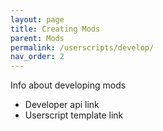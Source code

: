 ```yaml
---
layout: page
title: Creating Mods
parent: Mods
permalink: /userscripts/develop/
nav_order: 2
---
```


Info about developing mods

- Developer api link
- Userscript template link